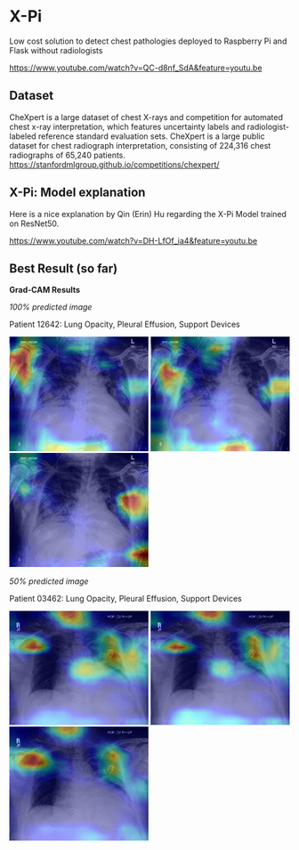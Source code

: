 # X-Pi
Low cost solution to detect chest pathologies deployed to Raspberry Pi and Flask without radiologists

https://www.youtube.com/watch?v=QC-d8nf_SdA&feature=youtu.be

## Dataset
CheXpert is a large dataset of chest X-rays and competition for automated chest x-ray interpretation, which features uncertainty labels and radiologist-labeled reference standard evaluation sets. 
CheXpert is a large public dataset for chest radiograph interpretation, consisting of 224,316 chest radiographs of 65,240 patients.
https://stanfordmlgroup.github.io/competitions/chexpert/

## X-Pi: Model explanation
Here is a nice explanation by Qin (Erin) Hu regarding the X-Pi Model trained on ResNet50.

https://www.youtube.com/watch?v=DH-LfOf_ia4&feature=youtu.be

## Best Result (so far)

**Grad-CAM Results**

*100% predicted image*

Patient 12642: Lung Opacity, Pleural Effusion, Support Devices
<p float="left">
  <img src="results/grad-cam_results/best/patient12642_Lung Opacity.jpg" width="250" />
  <img src="results/grad-cam_results/best/patient12642_Pleural Effusion.jpg" width="250" /> 
  <img src="results/grad-cam_results/best/patient12642_Support Devices.jpg" width="250" />
</p>

*50% predicted image*

Patient 03462: Lung Opacity, Pleural Effusion, Support Devices
<p float="left">
  <img src="results/grad-cam_results/worst/patient03462_Lung Opacity.jpg" width="250" />
  <img src="results/grad-cam_results/worst/patient03462_Pleural Effusion.jpg" width="250" /> 
  <img src="results/grad-cam_results/worst/patient03462_Support Devices.jpg" width="250" />
</p>
